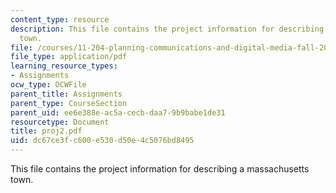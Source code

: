 ```yaml
---
content_type: resource
description: This file contains the project information for describing a massachusetts
  town.
file: /courses/11-204-planning-communications-and-digital-media-fall-2004/dc67ce3fc600e530d50e4c5076bd8495_proj2.pdf
file_type: application/pdf
learning_resource_types:
- Assignments
ocw_type: OCWFile
parent_title: Assignments
parent_type: CourseSection
parent_uid: ee6e388e-ac5a-cecb-daa7-9b9babe1de31
resourcetype: Document
title: proj2.pdf
uid: dc67ce3f-c600-e530-d50e-4c5076bd8495
---
```

This file contains the project information for describing a massachusetts town.

